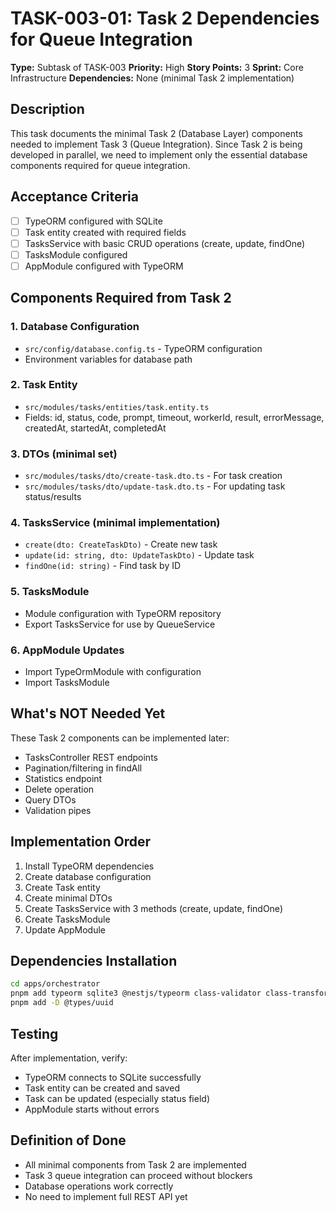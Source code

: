 # TASK-003-01: Task 2 Dependencies for Queue Integration

**Type:** Subtask of TASK-003
**Priority:** High
**Story Points:** 3
**Sprint:** Core Infrastructure
**Dependencies:** None (minimal Task 2 implementation)

## Description

This task documents the minimal Task 2 (Database Layer) components needed to implement Task 3 (Queue Integration). Since Task 2 is being developed in parallel, we need to implement only the essential database components required for queue integration.

## Acceptance Criteria

- [ ] TypeORM configured with SQLite
- [ ] Task entity created with required fields
- [ ] TasksService with basic CRUD operations (create, update, findOne)
- [ ] TasksModule configured
- [ ] AppModule configured with TypeORM

## Components Required from Task 2

### 1. Database Configuration
- `src/config/database.config.ts` - TypeORM configuration
- Environment variables for database path

### 2. Task Entity
- `src/modules/tasks/entities/task.entity.ts`
- Fields: id, status, code, prompt, timeout, workerId, result, errorMessage, createdAt, startedAt, completedAt

### 3. DTOs (minimal set)
- `src/modules/tasks/dto/create-task.dto.ts` - For task creation
- `src/modules/tasks/dto/update-task.dto.ts` - For updating task status/results

### 4. TasksService (minimal implementation)
- `create(dto: CreateTaskDto)` - Create new task
- `update(id: string, dto: UpdateTaskDto)` - Update task
- `findOne(id: string)` - Find task by ID

### 5. TasksModule
- Module configuration with TypeORM repository
- Export TasksService for use by QueueService

### 6. AppModule Updates
- Import TypeOrmModule with configuration
- Import TasksModule

## What's NOT Needed Yet

These Task 2 components can be implemented later:
- TasksController REST endpoints
- Pagination/filtering in findAll
- Statistics endpoint
- Delete operation
- Query DTOs
- Validation pipes

## Implementation Order

1. Install TypeORM dependencies
2. Create database configuration
3. Create Task entity
4. Create minimal DTOs
5. Create TasksService with 3 methods (create, update, findOne)
6. Create TasksModule
7. Update AppModule

## Dependencies Installation

```bash
cd apps/orchestrator
pnpm add typeorm sqlite3 @nestjs/typeorm class-validator class-transformer uuid
pnpm add -D @types/uuid
```

## Testing

After implementation, verify:
- TypeORM connects to SQLite successfully
- Task entity can be created and saved
- Task can be updated (especially status field)
- AppModule starts without errors

## Definition of Done

- All minimal components from Task 2 are implemented
- Task 3 queue integration can proceed without blockers
- Database operations work correctly
- No need to implement full REST API yet